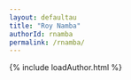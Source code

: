 ```yaml
---
layout: defaultau
title: "Roy Namba"
authorId: rnamba
permalink: /rnamba/
---
```

{% include loadAuthor.html %}
<script>
    $(document).ready(function(){
        showAuthorBio('{{ page.authorId }}');
   });
</script>